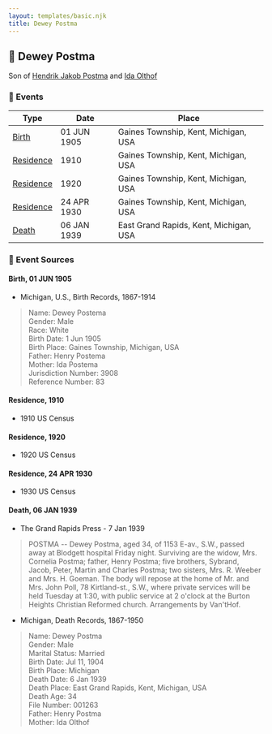```yaml
---
layout: templates/basic.njk
title: Dewey Postma
---
```

## 🔵 Dewey Postma

Son of [Hendrik Jakob Postma](/people/3/31727152) and [Ida Olthof](/people/6/60020862)

### 📆 Events

Type | Date | Place
------ | ------ | ------
[Birth](#event-event-2) | 01 JUN 1905 | Gaines Township, Kent, Michigan, USA
[Residence](#event-event-0) | 1910 | Gaines Township, Kent, Michigan, USA
[Residence](#event-event-1) | 1920 | Gaines Township, Kent, Michigan, USA
[Residence](#event-event-2) | 24 APR 1930 | Gaines Township, Kent, Michigan, USA
[Death](#event-event-6) | 06 JAN 1939 | East Grand Rapids, Kent, Michigan, USA

### 📰 Event Sources

#### <a id="event-event-2"></a> Birth, 01 JUN 1905
* Michigan, U.S., Birth Records, 1867-1914
>   
  > Name: Dewey Postema  
  > Gender: Male  
  > Race: White  
  > Birth Date: 1 Jun 1905  
  > Birth Place: Gaines Township, Michigan, USA  
  > Father: Henry Postema  
  > Mother: Ida Postema  
  > Jurisdiction Number: 3908  
  > Reference Number: 83  
  >

#### <a id="event-event-0"></a> Residence, 1910
* 1910 US Census

#### <a id="event-event-1"></a> Residence, 1920
* 1920 US Census

#### <a id="event-event-2"></a> Residence, 24 APR 1930
* 1930 US Census

#### <a id="event-event-6"></a> Death, 06 JAN 1939
* The Grand Rapids Press  - 7 Jan 1939
>   
  > POSTMA -- Dewey Postma, aged 34, of 1153 E-av., S.W., passed away at Blodgett hospital Friday night. Surviving are the widow, Mrs. Cornelia Postma; father, Henry Postma; five brothers, Sybrand, Jacob, Peter, Martin and Charles Postma; two sisters, Mrs. R. Weeber and Mrs. H. Goeman. The body will repose at the home of Mr. and Mrs. John Poll, 78 Kirtland-st., S.W., where private services will be held Tuesday at 1:30, with public service at 2 o'clock at the Burton Heights Christian Reformed church. Arrangements by Van'tHof.
* Michigan, Death Records, 1867-1950
>   
  > Name: Dewey Postma  
  > Gender: Male  
  > Marital Status: Married  
  > Birth Date: Jul 11, 1904  
  > Birth Place: Michigan  
  > Death Date: 6 Jan 1939  
  > Death Place: East Grand Rapids, Kent, Michigan, USA  
  > Death Age: 34  
  > File Number: 001263  
  > Father: Henry Postma  
  > Mother: Ida Olthof